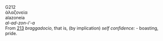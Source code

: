 <body>
  <p>G212<br>  ἀλαζονεία  <br> alazoneia  <br><i>al-ad-zon-i‘-a </i><br>From <a href="g0213.htm">213</a>  <i>braggadocio</i>, that is, (by implication) <i>self</i> <i>confidence:</i> - boasting, pride.<br></p>
 </body>